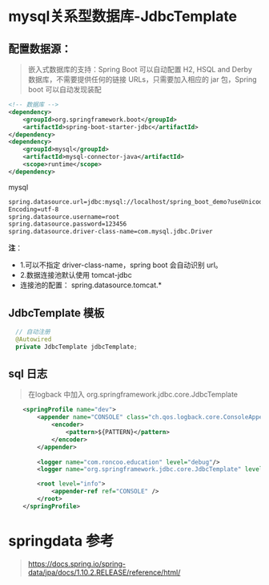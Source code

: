 # mysql关系型数据库-JdbcTemplate 

## 配置数据源：
> 嵌入式数据库的支持：Spring Boot 可以自动配置 H2, HSQL and Derby 数据库，不需要提供任何的链接 URLs，只需要加入相应的 jar 包，Spring boot 可以自动发现装配

```xml
<!-- 数据库 -->
<dependency>
    <groupId>org.springframework.boot</groupId>
    <artifactId>spring-boot-starter-jdbc</artifactId>
</dependency>
<dependency>
    <groupId>mysql</groupId>
    <artifactId>mysql-connector-java</artifactId>
    <scope>runtime</scope>
</dependency>

```
mysql

```xml
spring.datasource.url=jdbc:mysql://localhost/spring_boot_demo?useUnicode=true&character
Encoding=utf-8
spring.datasource.username=root
spring.datasource.password=123456
spring.datasource.driver-class-name=com.mysql.jdbc.Driver
```

**注**：
* 1.可以不指定 driver-class-name，spring boot 会自动识别 url。
* 2.数据连接池默认使用 tomcat-jdbc
* 连接池的配置： spring.datasource.tomcat.* 

## JdbcTemplate 模板

```java
  // 自动注册
  @Autowired
  private JdbcTemplate jdbcTemplate;
```

## sql 日志

> 在logback 中加入 org.springframework.jdbc.core.JdbcTemplate
```xml
	<springProfile name="dev">
		<appender name="CONSOLE" class="ch.qos.logback.core.ConsoleAppender">
			<encoder>
				<pattern>${PATTERN}</pattern>
			</encoder>
		</appender>
		
		<logger name="com.roncoo.education" level="debug"/>
		<logger name="org.springframework.jdbc.core.JdbcTemplate" level="debug"/>

		<root level="info">
			<appender-ref ref="CONSOLE" />
		</root>
	</springProfile>
```

# springdata 参考

> https://docs.spring.io/spring-data/jpa/docs/1.10.2.RELEASE/reference/html/